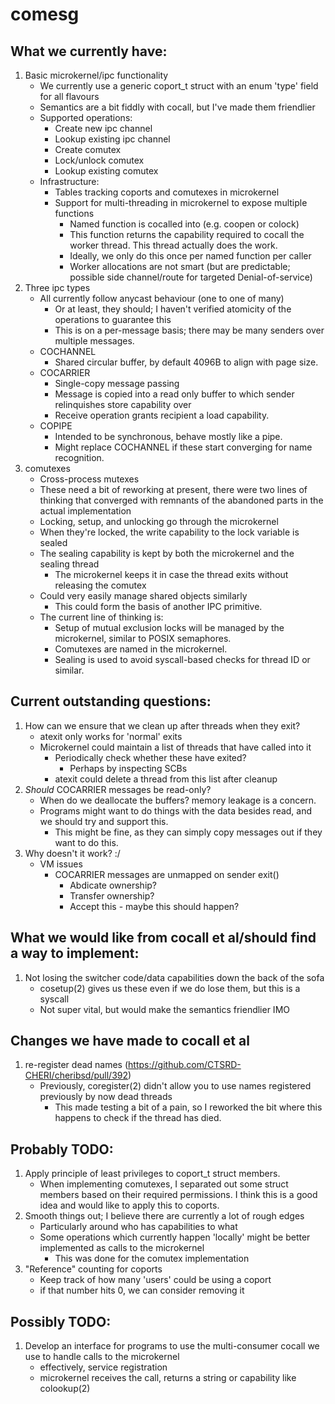 # comesg

## What we currently have:

1. Basic microkernel/ipc functionality 
	* We currently use a generic coport_t struct with an enum 'type' field for all flavours
	* Semantics are a bit fiddly with cocall, but I've made them friendlier 
	* Supported operations:
		+ Create new ipc channel
		+ Lookup existing ipc channel
		+ Create comutex
		+ Lock/unlock comutex
		+ Lookup existing comutex
	* Infrastructure:
		+ Tables tracking coports and comutexes in microkernel 
		+ Support for multi-threading in microkernel to expose multiple functions
			- Named function is cocalled into (e.g. coopen or colock)
			- This function returns the capability required to cocall the worker thread. This thread actually does the work.
			- Ideally, we only do this once per named function per caller
			- Worker allocations are not smart (but are predictable; possible side channel/route for targeted Denial-of-service)
2. Three ipc types
	* All currently follow anycast behaviour (one to one of many)
		+ Or at least, they should; I haven't verified atomicity of the operations to guarantee this
		+ This is on a per-message basis; there may be many senders over multiple messages.
	* COCHANNEL 
		+ Shared circular buffer, by default 4096B to align with page size.
	* COCARRIER 
		+ Single-copy message passing
		+ Message is copied into a read only buffer to which sender relinquishes store capability over
		+ Receive operation grants recipient a load capability.
	* COPIPE 
		+ Intended to be synchronous, behave mostly like a pipe.
		+ Might replace COCHANNEL if these start converging for name recognition.
3. comutexes
	* Cross-process mutexes 
	* These need a bit of reworking at present, there were two lines of thinking that converged with remnants of the abandoned parts in the actual implementation
	* Locking, setup, and unlocking go through the microkernel
	* When they're locked, the write capability to the lock variable is sealed
	* The sealing capability is kept by both the microkernel and the sealing thread
		+ The microkernel keeps it in case the thread exits without releasing the comutex
	* Could very easily manage shared objects similarly
		+ This could form the basis of another IPC primitive.
	* The current line of thinking is:
		+ Setup of mutual exclusion locks will be managed by the microkernel, similar to POSIX semaphores.
		+ Comutexes are named in the microkernel.
		+ Sealing is used to avoid syscall-based checks for thread ID or similar.

## Current outstanding questions:


1. How can we ensure that we clean up after threads when they exit?
	* atexit only works for 'normal' exits
	* Microkernel could maintain a list of threads that have called into it
		+ Periodically check whether these have exited?
			- Perhaps by inspecting SCBs
		+ atexit could delete a thread from this list after cleanup
2. *Should* COCARRIER messages be read-only?
	* When do we deallocate the buffers? memory leakage is a concern.
	* Programs might want to do things with the data besides read, and we should try and support this.
		+ This might be fine, as they can simply copy messages out if they want to do this. 
3. Why doesn't it work? :/
	* VM issues
		+ COCARRIER messages are unmapped on sender exit()
			- Abdicate ownership?
			- Transfer ownership?
			- Accept this - maybe this should happen?


## What we would like from cocall et al/should find a way to implement:

1. Not losing the switcher code/data capabilities down the back of the sofa
	* cosetup(2) gives us these even if we do lose them, but this is a syscall
	* Not super vital, but would make the semantics friendlier IMO

## Changes we have made to cocall et al

1. re-register dead names (https://github.com/CTSRD-CHERI/cheribsd/pull/392)
	* Previously, coregister(2) didn't allow you to use names registered previously by now dead threads
		- This made testing a bit of a pain, so I reworked the bit where this happens to check if the thread has died.

## Probably TODO:

1. Apply principle of least privileges to coport_t struct members.
	* When implementing comutexes, I separated out some struct members based on their required permissions. I think this is a good idea and would like to apply this to coports.
2. Smooth things out; I believe there are currently a lot of rough edges
	* Particularly around who has capabilities to what
	* Some operations which currently happen 'locally' might be better implemented as calls to the microkernel 
		+ This was done for the comutex implementation
3. "Reference" counting for coports
	* Keep track of how many 'users' could be using a coport
	* if that number hits 0, we can consider removing it

## Possibly TODO:

1. Develop an interface for programs to use the multi-consumer cocall we use to handle calls to the microkernel
	* effectively, service registration
	* microkernel receives the call, returns a string or capability like colookup(2)